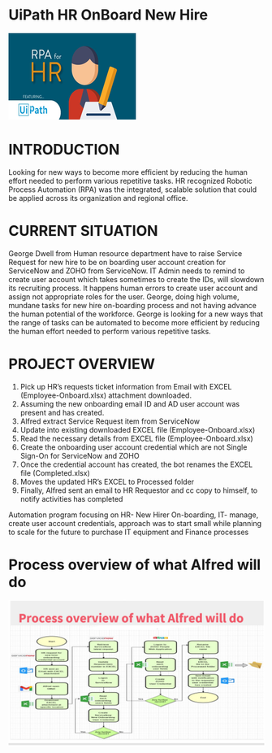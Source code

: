 # UiPath HR OnBoard New Hire

![alt text](https://github.com/bacdillon/UiPath-HR-OnBoard-New-Hire/blob/main/hr.png)

# INTRODUCTION

Looking for new ways to become more efficient by reducing the human effort needed to perform various repetitive tasks.
HR recognized Robotic Process Automation (RPA) was the integrated, scalable solution that could be applied across its organization and regional office.

# CURRENT SITUATION

George Dwell from Human resource department have to raise Service Request for new hire  to be on boarding user account creation for ServiceNow and ZOHO from ServiceNow.
IT Admin needs to remind to create user account which takes sometimes to create the IDs, will slowdown its recruiting process.
It happens human errors to create user account and assign not appropriate roles for the user.
George, doing high volume, mundane tasks for new hire on-boarding process and not having advance the human potential of the workforce.
George is looking for a new ways that the range of tasks can be automated to become more efficient by reducing the human effort needed to perform various repetitive tasks.

# PROJECT OVERVIEW

1. Pick up HR’s requests ticket information from Email with EXCEL (Employee-Onboard.xlsx) attachment downloaded. 
2. Assuming the new onboarding email ID and AD user account was present and has created. 
3. Alfred extract Service Request item from ServiceNow
4. Update into existing downloaded EXCEL file (Employee-Onboard.xlsx) 
5. Read the necessary details from EXCEL file (Employee-Onboard.xlsx) 
6. Create the onboarding user account credential which are not Single Sign-On for ServiceNow and ZOHO
7. Once the credential account has created, the bot renames the EXCEL file (Completed.xlsx) 
8. Moves the updated HR’s EXCEL to Processed folder
9. Finally, Alfred sent an email to HR Requestor and cc copy to himself, to notify activities has completed

Automation program focusing on HR- New Hirer On-boarding, IT- manage, create user account credentials, approach was to start small while planning to scale for the future to purchase IT equipment and Finance processes

# Process overview of what Alfred will do

![alt text](https://github.com/bacdillon/UiPath-HR-OnBoard-New-Hire/blob/main/Workflow.PNG)

